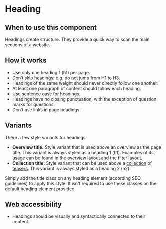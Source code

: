 # Heading

## When to use this component

Headings create structure. They provide a quick way to scan the main sections of a website.

## How it works

* Use only one heading 1 (h1) per page.
* Don’t skip headings: e.g. do not jump from H1 to H3.
* Headings of the same weight should never directly follow one another.
* At least one paragraph of content should follow each heading.
* Use sentence case for headings.
* Headings have no closing punctuation, with the exception of question marks for
 questions.
* Don’t use links in page headings.

## Variants

There a few style variants for headings:

* **Overview title:** Style variant that is used above an overview as the page title. This variant is always styled as a heading 1 (h1). Examples of its usage can be found in the <a href="{{path './overview-layout'}}">overview layout</a> and the <a href="{{path './filter-layout'}}">filter layout</a>.
* **Collection title:** Style variant that can be used above a <a href="{{path './collection'}}">collection</a> of <a href="{{path './teaser'}}">teasers</a>. This variant is always styled as a heading 2 (h2). 

Simply add the title class on any heading element (according SEO guidelines) to
apply this style. It isn't required to use these classes on the default heading
element provided.

## Web accessibility

* Headings should be visually and syntactically connected to their content.